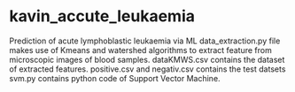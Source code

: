# kavin_accute_leukaemia
Prediction of acute lymphoblastic leukaemia via ML
data_extraction.py file makes use of Kmeans and watershed algorithms to extract feature from microscopic images of blood samples.
dataKMWS.csv contains the dataset of extracted features.
positive.csv and negativ.csv contains the test datsets
svm.py contains python code of Support Vector Machine.

